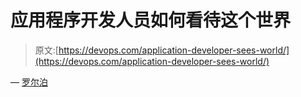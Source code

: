 # 应用程序开发人员如何看待这个世界

> 原文:[https://devops.com/application-developer-sees-world/](https://devops.com/application-developer-sees-world/)

— [罗尔泊](https://devops.com/author/breselman/)